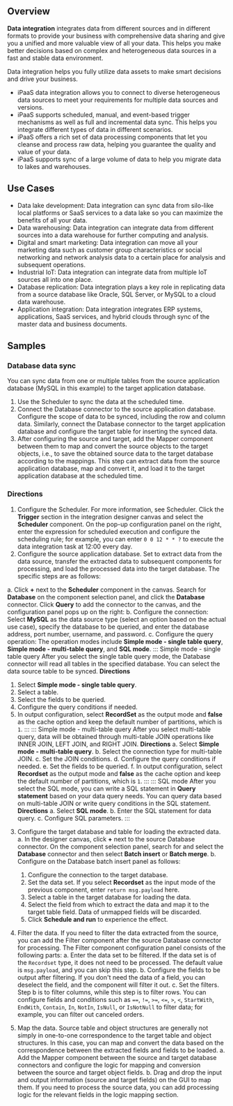## Overview
**Data integration** integrates data from different sources and in different formats to provide your business with comprehensive data sharing and give you a unified and more valuable view of all your data. This helps you make better decisions based on complex and heterogeneous data sources in a fast and stable data environment.

Data integration helps you fully utilize data assets to make smart decisions and drive your business.
- iPaaS data integration allows you to connect to diverse heterogeneous data sources to meet your requirements for multiple data sources and versions.
- iPaaS supports scheduled, manual, and event-based trigger mechanisms as well as full and incremental data sync. This helps you integrate different types of data in different scenarios.
- iPaaS offers a rich set of data processing components that let you cleanse and process raw data, helping you guarantee the quality and value of your data.
- iPaaS supports sync of a large volume of data to help you migrate data to lakes and warehouses.

 

## Use Cases
- Data lake development: Data integration can sync data from silo-like local platforms or SaaS services to a data lake so you can maximize the benefits of all your data.
- Data warehousing: Data integration can integrate data from different sources into a data warehouse for further computing and analysis.
- Digital and smart marketing: Data integration can move all your marketing data such as customer group characteristics or social networking and network analysis data to a certain place for analysis and subsequent operations.
- Industrial IoT: Data integration can integrate data from multiple IoT sources all into one place.
- Database replication: Data integration plays a key role in replicating data from a source database like Oracle, SQL Server, or MySQL to a cloud data warehouse.
- Application integration: Data integration integrates ERP systems, applications, SaaS services, and hybrid clouds through sync of the master data and business documents.

## Samples
### Database data sync
You can sync data from one or multiple tables from the source application database (MySQL in this example) to the target application database.
1. Use the Scheduler to sync the data at the scheduled time.
2. Connect the Database connector to the source application database. Configure the scope of data to be synced, including the row and column data. Similarly, connect the Database connector to the target application database and configure the target table for inserting the synced data.
3. After configuring the source and target, add the Mapper component between them to map and convert the source objects to the target objects, i.e., to save the obtained source data to the target database according to the mappings. This step can extract data from the source application database, map and convert it, and load it to the target application database at the scheduled time.

### Directions
1. Configure the Scheduler. For more information, see Scheduler.
Click the **Trigger** section in the integration designer canvas and select the **Scheduler** component. On the pop-up configuration panel on the right, enter the expression for scheduled execution and configure the scheduling rule; for example, you can enter `0 0 12 * * ?` to execute the data integration task at 12:00 every day.
2. Configure the source application database. Set to extract data from the data source, transfer the extracted data to subsequent components for processing, and load the processed data into the target database. The specific steps are as follows:

 a. Click **+** next to the **Scheduler** component in the canvas. Search for **Database** on the component selection panel, and click the **Database** connector. Click **Query** to add the connector to the canvas, and the configuration panel pops up on the right:
 b. Configure the connection: Select **MySQL** as the data source type (select an option based on the actual use case), specify the database to be queried, and enter the database address, port number, username, and password.
 c. Configure the query operation: The operation modes include **Simple mode - single table query**, **Simple mode - multi-table query**, and **SQL mode**. 
<dx-tabs>
::: Simple mode - single table query
After you select the single table query mode, the Database connector will read all tables in the specified database. You can select the data source table to be synced.
**Directions**

1. Select **Simple mode - single table query**.
2. Select a table.
3. Select the fields to be queried.
4. Configure the query conditions if needed.
5. In output configuration, select **RecordSet** as the output mode and **false** as the cache option and keep the default number of partitions, which is `1`.
:::
::: Simple mode - multi-table query
After you select multi-table query, data will be obtained through multi-table JOIN operations like INNER JOIN, LEFT JOIN, and RIGHT JOIN.
**Directions**
a. Select **Simple mode - multi-table query**.
b. Select the connection type for multi-table JOIN.
c. Set the JOIN conditions.
d. Configure the query conditions if needed.
e. Set the fields to be queried.
f. In output configuration, select **Recordset** as the output mode and **false** as the cache option and keep the default number of partitions, which is `1`.
:::
::: SQL mode
After you select the SQL mode, you can write a SQL statement in **Query statement** based on your data query needs. You can query data based on multi-table JOIN or write query conditions in the SQL statement.
**Directions**
a. Select **SQL mode**.
b. Enter the SQL statement for data query.
c. Configure SQL parameters.
:::
</dx-tabs>

3. Configure the target database and table for loading the extracted data.
 a. In the designer canvas, click **+** next to the source Database connector. On the component selection panel, search for and select the **Database** connector and then select **Batch insert** or **Batch merge**.
 b. Configure on the Database batch insert panel as follows:
    1. Configure the connection to the target database.
	2. Set the data set. If you select **Recordset** as the input mode of the previous component, enter `return msg.payload` here.
    3. Select a table in the target database for loading the data.
	4. Select the field from which to extract the data and map it to the target table field. Data of unmapped fields will be discarded.
    5. Click **Schedule and run** to experience the effect.

4. Filter the data. If you need to filter the data extracted from the source, you can add the Filter component after the source Database connector for processing. The Filter component configuration panel consists of the following parts:
 a. Enter the data set to be filtered. If the data set is of the `Recordset` type, it does not need to be processed. The default value is `msg.payload`, and you can skip this step.
 b. Configure the fields to be output after filtering. If you don't need the data of a field, you can deselect the field, and the component will filter it out.
 c. Set the filters. Step b is to filter columns, while this step is to filter rows. You can configure fields and conditions such as `==`, `!=`, `>=`, `<=`, `>`, `<`, `StartWith`, `EndWith`, `Contain`, `In`, `NotIn`, `IsNull`, or `IsNotNull` to filter data; for example, you can filter out canceled orders.

5. Map the data. Source table and object structures are generally not simply in one-to-one correspondence to the target table and object structures. In this case, you can map and convert the data based on the correspondence between the extracted fields and fields to be loaded.
 a. Add the Mapper component between the source and target database connectors and configure the logic for mapping and conversion between the source and target object fields.
 b. Drag and drop the input and output information (source and target fields) on the GUI to map them. If you need to process the source data, you can add processing logic for the relevant fields in the logic mapping section.
